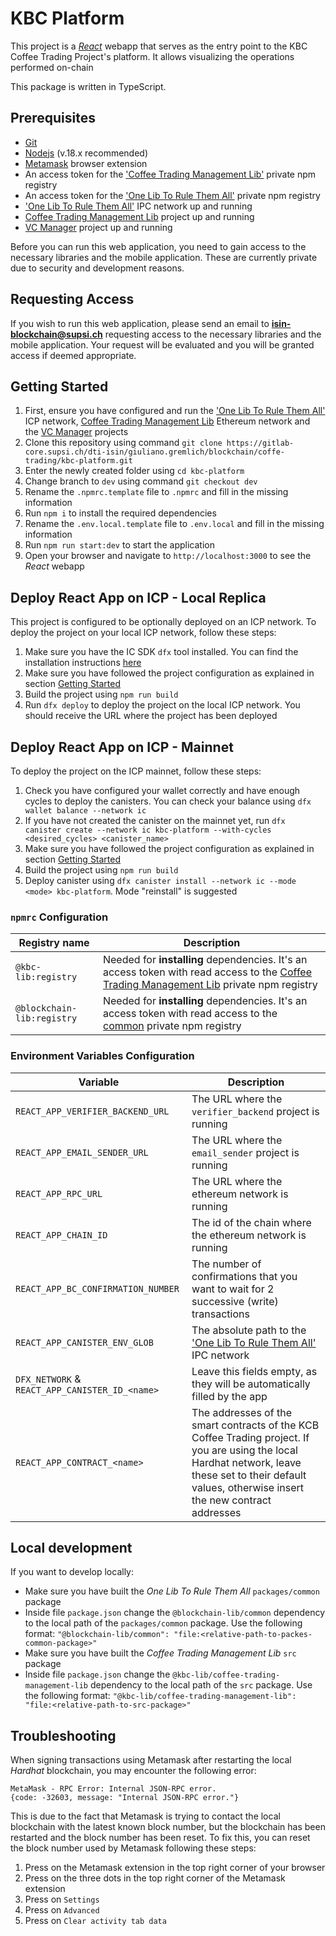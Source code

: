 # KBC Platform

This project is a [_React_](https://reactjs.org/) webapp that serves as the entry point to the KBC Coffee Trading Project's platform. It allows visualizing the operations performed on-chain

This package is written in TypeScript.

## Prerequisites

-   [Git](https://git-scm.com/)
-   [Nodejs](https://nodejs.org/en) (v.18.x recommended)
-   [Metamask](https://metamask.io/) browser extension
-   An access token for the ['Coffee Trading Management Lib'](https://gitlab-core.supsi.ch/dti-isin/giuliano.gremlich/blockchain/one-lib-to-rule-them-all/coffee-trading-management-lib) private npm registry
-   An access token for the ['One Lib To Rule Them All'](https://gitlab-core.supsi.ch/dti-isin/giuliano.gremlich/blockchain/one_lib_to_rule_them_all) private npm registry
-   ['One Lib To Rule Them All'](https://gitlab-core.supsi.ch/dti-isin/giuliano.gremlich/blockchain/one_lib_to_rule_them_all) IPC network up and running
-   [Coffee Trading Management Lib](https://gitlab-core.supsi.ch/dti-isin/giuliano.gremlich/blockchain/one-lib-to-rule-them-all/coffee-trading-management-lib) project up and running
-   [VC Manager](https://gitlab-core.supsi.ch/dti-isin/giuliano.gremlich/blockchain/coffe-trading/vc-manager) project up and running

Before you can run this web application, you need to gain access to the necessary libraries and the mobile application. These are currently private due to security and development reasons.

## Requesting Access
If you wish to run this web application, please send an email to **isin-blockchain@supsi.ch** requesting access to the necessary libraries and the mobile application. Your request will be evaluated and you will be granted access if deemed appropriate.

## Getting Started

1. First, ensure you have configured and run the ['One Lib To Rule Them All'](https://gitlab-core.supsi.ch/dti-isin/giuliano.gremlich/blockchain/one_lib_to_rule_them_all) ICP network, [Coffee Trading Management Lib](https://gitlab-core.supsi.ch/dti-isin/giuliano.gremlich/blockchain/one-lib-to-rule-them-all/coffee-trading-management-lib) Ethereum network and the [VC Manager](https://gitlab-core.supsi.ch/dti-isin/giuliano.gremlich/blockchain/coffe-trading/vc-manager) projects
2. Clone this repository using command `git clone https://gitlab-core.supsi.ch/dti-isin/giuliano.gremlich/blockchain/coffe-trading/kbc-platform.git`
3. Enter the newly created folder using `cd kbc-platform`
4. Change branch to `dev` using command `git checkout dev`
5. Rename the `.npmrc.template` file to `.npmrc` and fill in the missing information
6. Run `npm i` to install the required dependencies
7. Rename the `.env.local.template` file to `.env.local` and fill in the missing information
8. Run `npm run start:dev` to start the application
9. Open your browser and navigate to `http://localhost:3000` to see the _React_ webapp

## Deploy React App on ICP - Local Replica

This project is configured to be optionally deployed on an ICP network. To deploy the project on your local ICP network, follow these steps:

1. Make sure you have the IC SDK `dfx` tool installed. You can find the installation instructions [here](https://internetcomputer.org/docs/current/developer-docs/getting-started/install/)
2. Make sure you have followed the project configuration as explained in section [Getting Started](#getting-started)
3. Build the project using `npm run build`
4. Run `dfx deploy` to deploy the project on the local ICP network. You should receive the URL where the project has been deployed

## Deploy React App on ICP - Mainnet

To deploy the project on the ICP mainnet, follow these steps:

1. Check you have configured your wallet correctly and have enough cycles to deploy the canisters. You can check your balance using `dfx wallet balance --network ic`
2. If you have not created the canister on the mainnet yet, run `dfx canister create --network ic kbc-platform --with-cycles <desired_cycles> <canister_name>`
3. Make sure you have followed the project configuration as explained in section [Getting Started](#getting-started)
4. Build the project using `npm run build`
5. Deploy canister using `dfx canister install --network ic --mode <mode> kbc-platform`. Mode "reinstall" is suggested

### `npmrc` Configuration

| Registry name              | Description                                                                                                                                                                                                                                                          |
| -------------------------- | -------------------------------------------------------------------------------------------------------------------------------------------------------------------------------------------------------------------------------------------------------------------- |
| `@kbc-lib:registry`        | Needed for **installing** dependencies. It's an access token with read access to the [Coffee Trading Management Lib](https://gitlab-core.supsi.ch/dti-isin/giuliano.gremlich/blockchain/one-lib-to-rule-them-all/coffee-trading-management-lib) private npm registry |
| `@blockchain-lib:registry` | Needed for **installing** dependencies. It's an access token with read access to the [common](https://gitlab-core.supsi.ch/dti-isin/giuliano.gremlich/blockchain/one_lib_to_rule_them_all) private npm registry                                                      |

### Environment Variables Configuration

| Variable                                       | Description                                                                                                                                                                                              |
| ---------------------------------------------- | -------------------------------------------------------------------------------------------------------------------------------------------------------------------------------------------------------- |
| `REACT_APP_VERIFIER_BACKEND_URL`               | The URL where the `verifier_backend` project is running                                                                                                                                                  |
| `REACT_APP_EMAIL_SENDER_URL`                   | The URL where the `email_sender` project is running                                                                                                                                                      |
| `REACT_APP_RPC_URL`                            | The URL where the ethereum network is running                                                                                                                                                            |
| `REACT_APP_CHAIN_ID`                           | The id of the chain where the ethereum network is running                                                                                                                                                |
| `REACT_APP_BC_CONFIRMATION_NUMBER`             | The number of confirmations that you want to wait for 2 successive (write) transactions                                                                                                                  |
| `REACT_APP_CANISTER_ENV_GLOB`                  | The absolute path to the ['One Lib To Rule Them All'](https://gitlab-core.supsi.ch/dti-isin/giuliano.gremlich/blockchain/one_lib_to_rule_them_all) IPC network                                           |
| `DFX_NETWORK` & `REACT_APP_CANISTER_ID_<name>` | Leave this fields empty, as they will be automatically filled by the app                                                                                                                                 |
| `REACT_APP_CONTRACT_<name>`                    | The addresses of the smart contracts of the KCB Coffee Trading project. If you are using the local Hardhat network, leave these set to their default values, otherwise insert the new contract addresses |

## Local development

If you want to develop locally:

-   Make sure you have built the _One Lib To Rule Them All_ `packages/common` package
-   Inside file `package.json` change the `@blockchain-lib/common` dependency to the local path of the `packages/common` package. Use the following format: `"@blockchain-lib/common": "file:<relative-path-to-packes-common-package>"`
-   Make sure you have built the _Coffee Trading Management Lib_ `src` package
-   Inside file `package.json` change the `@kbc-lib/coffee-trading-management-lib` dependency to the local path of the `src` package. Use the following format: `"@kbc-lib/coffee-trading-management-lib": "file:<relative-path-to-src-package>"`

## Troubleshooting

When signing transactions using Metamask after restarting the local _Hardhat_ blockchain, you may encounter the following error:

```
MetaMask - RPC Error: Internal JSON-RPC error.
{code: -32603, message: "Internal JSON-RPC error."}
```

This is due to the fact that Metamask is trying to contact the local blockchain with the latest known block number, but the blockchain has been restarted and the block number has been reset.
To fix this, you can reset the block number used by Metamask following these steps:

1. Press on the Metamask extension in the top right corner of your browser
2. Press on the three dots in the top right corner of the Metamask extension
3. Press on `Settings`
4. Press on `Advanced`
5. Press on `Clear activity tab data`
